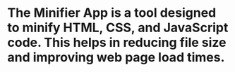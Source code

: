 # The Minifier App is a tool designed to minify HTML, CSS, and JavaScript code. This helps in reducing file size and improving web page load times.
